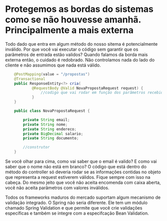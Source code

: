 # Protegemos as bordas do sistemas como se não houvesse amanhã. Principalmente a mais externa

Todo dado que entra em algum método do nosso sitema é potencialmente inválido. Por que você vai executar o código sem garantir que os parâmetros de entrada estão validos? Quando falamos da borda mais externa então, o cuidado é redobrado. Não controlamos nada do lado do cliente e não assumimos que nada está válido.

```java
	@PostMapping(value = "/propostas")
	@Transactional
	public ResponseEntity<?> cria(
			@RequestBody @Valid NovaPropostaRequest request) {
                //codigo que vai rodar em função dos parâmetros recebidos
            }
    }

    public class NovaPropostaRequest {

        private String email;
        private String nome;
        private String endereco;
        private BigDecimal salario;
        private String documento;  

        //construtor
    }  
```

Se você olhar para cima, como vai saber que o email é valido? E como vai saber que o nome não está em branco? O código que está dentro do método do controller só deveria rodar se as informações contidas no objeto que representa a request estiverem válidos. Fique sempre com isso na cabeça. Do mesmo jeito que você não aceita encomenda com caixa aberta, você não aceita parâmetros com valores inválidos. 

Todos os frameworks maduros do mercado suportam algum mecanismo de validação integrado. O Spring não seria diferente. Ele tem um módulo chamado Spring Validation e que permite que você crie validações específicas e também se integre com a especifcação Bean Validation. 

